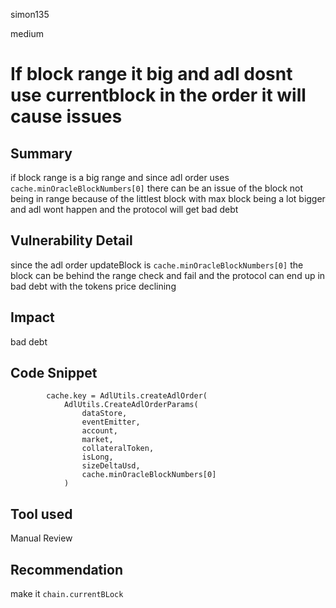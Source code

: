 simon135

medium

# If block range it big and adl dosnt use currentblock in the order it will cause issues

## Summary

if block range is a big range and since adl order uses` cache.minOracleBlockNumbers[0]` there can be an issue of the block not being in range because of the littlest block with max block being a lot bigger and adl wont happen and the protocol will get bad debt

## Vulnerability Detail

since the adl order updateBlock is `cache.minOracleBlockNumbers[0]` the block can be behind the  range check and fail and the protocol can end up in bad debt with the tokens price declining

## Impact

bad debt

## Code Snippet

```solidity
        cache.key = AdlUtils.createAdlOrder(
            AdlUtils.CreateAdlOrderParams(
                dataStore,
                eventEmitter,
                account,
                market,
                collateralToken,
                isLong,
                sizeDeltaUsd,
                cache.minOracleBlockNumbers[0]
            )

```

## Tool used

Manual Review

## Recommendation

make it `chain.currentBLock`
